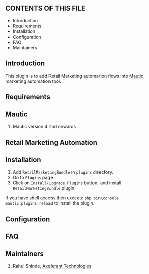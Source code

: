 CONTENTS OF THIS FILE
---------------------

* Introduction
* Requirements
* Installation
* Configuration
* FAQ
* Maintainers


Introduction
------------
This plugin is to add Retail Marketing automation flows into [Mautic][MauticHome] marketing automation tool.


Requirements
------------  
## Mautic
1. Mautic version 4 and onwards

## Retail Marketing Automation


Installation
------------
1. Add `RetailMarketingBundle` in `plugins` directory.
2. Go to `Plugins` page
3. Click on `Install/Upgrade Plugins` button, and install `RetailMarketingBundle` plugin.

If you have shell access then execute `php bin\console mautic:plugins:reload` to install the plugin.


Configuration
-------------


FAQ
---


Maintainers
----------
1. Rahul Shinde, [Axelerant Technologies][AxelerantHome]

[MauticHome]: <https://www.mautic.org>
[AxelerantHome]: <https://axelerat.com>